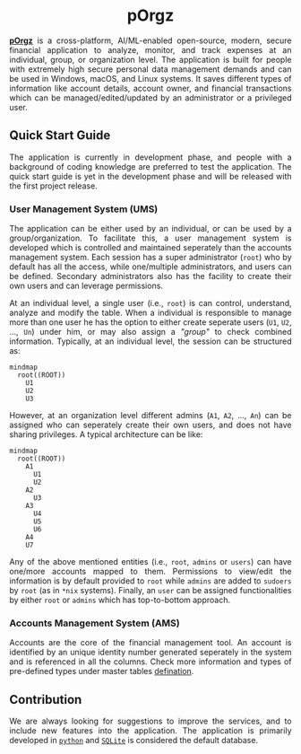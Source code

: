 <h1 align = "center">pOrgz</h1>

<div align = "justify">

[**pOrgz**](https://github.com/pOrgz-dev) is a cross-platform, AI/ML-enabled open-source, modern, secure financial application to analyze, monitor, and track expenses at an individual, group, or organization level.
The application is built for people with extremely high secure personal data management demands and can be used in Windows, macOS, and Linux systems.
It saves different types of information like account details, account owner, and financial transactions which can be managed/edited/updated by an administrator or a privileged user.

## Quick Start Guide

The application is currently in development phase, and people with a background of coding knowledge are preferred to test the application. The quick start guide is yet in the development phase and will be released with the first project release.

### User Management System (UMS)

The application can be either used by an individual, or can be used by a group/organization. To facilitate this, a user management system is developed which is controlled and maintained seperately than the accounts management system. Each session has a super administrator (`root`) who by default has all the access, while one/multiple administrators, and users can be defined. Secondary administrators also has the facility to create their own users and can leverage permissions.

At an individual level, a single user (i.e., `root`) is can control, understand, analyze and modify the table. When a individual is responsible to manage more than one user he has the option to either create seperate users (`U1`, `U2`, ..., `Un`) under him, or may also assign a *"group"* to check combined information. Typically, at an individual level, the session can be structured as:

```mermaid
mindmap
  root((ROOT))
    U1
    U2
    U3
```

However, at an organization level different admins (`A1`, `A2`, ..., `An`) can be assigned who can seperately create their own users, and does not have sharing privileges. A typical architecture can be like:

```mermaid
mindmap
  root((ROOT))
    A1
      U1
      U2
    A2
      U3
    A3
      U4
      U5
      U6
    A4
    U7
```

Any of the above mentioned entities (i.e., `root`, `admins` or `users`) can have one/more accounts mapped to them. Permissions to view/edit the information is by default provided to `root` while `admins` are added to `sudoers` by `root` (as in `*nix` systems). Finally, an `user` can be assigned functionalities by either `root` or `admins` which has top-to-bottom approach.

### Accounts Management System (AMS)

Accounts are the core of the financial management tool. An account is identified by an unique identity number generated seperately in the system and is referenced in all the columns. Check more information and types of pre-defined types under master tables [defination](./database/models/ams.mwAccountType.sql).

## Contribution

We are always looking for suggestions to improve the services, and to include new features into the application. The application is primarily developed in [`python`](https://www.python.org/) and [`SQLite`](https://sqlite.org/index.html) is considered the default database.

</div>
